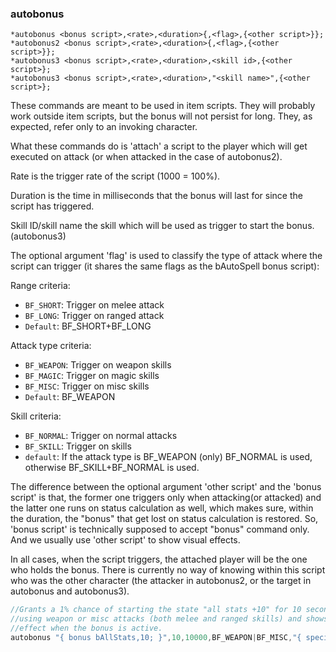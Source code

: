 ### autobonus
```
*autobonus <bonus script>,<rate>,<duration>{,<flag>,{<other script>}};
*autobonus2 <bonus script>,<rate>,<duration>{,<flag>,{<other script>}};
*autobonus3 <bonus script>,<rate>,<duration>,<skill id>,{<other script>};
*autobonus3 <bonus script>,<rate>,<duration>,"<skill name>",{<other script>};
```

These commands are meant to be used in item scripts. They will probably work
outside item scripts, but the bonus will not persist for long. They, as
expected, refer only to an invoking character.

What these commands do is 'attach' a script to the player which will get
executed on attack (or when attacked in the case of autobonus2).

Rate is the trigger rate of the script (1000 = 100%).

Duration is the time in milliseconds that the bonus will last for since the script has triggered.

Skill ID/skill name the skill which will be used as trigger to start the bonus. (autobonus3)

The optional argument 'flag' is used to classify the type of attack where the script
can trigger (it shares the same flags as the bAutoSpell bonus script):

Range criteria:
* `BF_SHORT`:  Trigger on melee attack
* `BF_LONG`:   Trigger on ranged attack
* `Default`:   BF_SHORT+BF_LONG

Attack type criteria:
* `BF_WEAPON`: Trigger on weapon skills
* `BF_MAGIC`:  Trigger on magic skills
* `BF_MISC`:   Trigger on misc skills
* `Default`:   BF_WEAPON

Skill criteria:
* `BF_NORMAL`: Trigger on normal attacks
* `BF_SKILL`:  Trigger on skills
* `default`:   If the attack type is BF_WEAPON (only) BF_NORMAL is used, otherwise BF_SKILL+BF_NORMAL is used.

The difference between the optional argument 'other script' and the 'bonus script' is that,
the former one triggers only when attacking(or attacked) and the latter one runs on
status calculation as well, which makes sure, within the duration, the "bonus" that get
lost on status calculation is restored. So, 'bonus script' is technically supposed to accept
"bonus" command only. And we usually use 'other script' to show visual effects.

In all cases, when the script triggers, the attached player will be the one
who holds the bonus. There is currently no way of knowing within this script
who was the other character (the attacker in autobonus2, or the target in
autobonus and autobonus3).

```c
//Grants a 1% chance of starting the state "all stats +10" for 10 seconds when
//using weapon or misc attacks (both melee and ranged skills) and shows a special
//effect when the bonus is active.
autobonus "{ bonus bAllStats,10; }",10,10000,BF_WEAPON|BF_MISC,"{ specialeffect2 EF_FIRESPLASHHIT; }";
```
